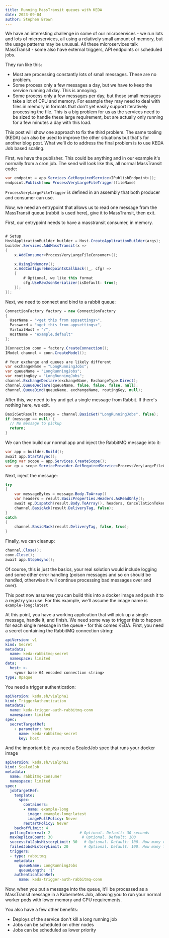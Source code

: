 ```yaml
---
title: Running MassTransit queues with KEDA
date: 2023-09-04
author: Stephen Brown
---
```


We have an interesting challenge in some of our microservices - we run lots and lots of microservices, all using a relatively small amount of memory, but the usage patterns may be unusual.
All these microservices talk MassTransit - some also have external triggers, API endpoints or scheduled jobs.

They run like this:
 - Most are processing constantly lots of small messages. These are no problem.
 - Some process only a few messages a day, but we have to keep the service running all day. This is annoying.
 - Some process only a few messages per day, but those small messages take a lot of CPU and memory. For example they may need to deal with files in memory in formats that don't yet easily support iteratively processing the file. This is a big problem for us as the services need to be sized to handle these large requirement, but are actually only running for a few minutes a day with this load.

This post will show one approach to fix the third problem. The same tooling (KEDA) can also be used to improve the other situations but that's for another blog post.
What we'll do to address the final problem is to use KEDA Job based scaling.

First, we have the publisher. This could be anything and in our example it's normally from a cron job. The send will look like this, all normal MassTransit code:

```c#
var endpoint = app.Services.GetRequiredService<IPublishEndpoint>();
endpoint.Publish(new ProcessVeryLargeFileTrigger(fileName)
```

`ProcessVeryLargeFileTrigger` is defined in an assembly that both producer and consumer can use.

Now, we need an entrypoint that allows us to read one message from the MassTransit queue (rabbit is used here), give it to MassTransit, then exit.

First, our entrypoint needs to have a masstransit consumer, in memory.

```c#

# Setup 
HostApplicationBuilder builder = Host.CreateApplicationBuilder(args);
builder.Services.AddMassTransit(x =>
{
    x.AddConsumer<ProcessVeryLargeFileConsumer>();

    x.UsingInMemory();
    x.AddConfigureEndpointsCallback((_, cfg) =>
    {
        # Optional, we like this format
        cfg.UseRawJsonSerializer(isDefault: true);
    });
});
```

Next, we need to connect and bind to a rabbit queue:

```c#
ConnectionFactory factory = new ConnectionFactory
{
  UserName = "<get this from appsettings>",
  Password = "<get this from appsettings>",
  VirtualHost = "/",
  HostName = "example.default"
};

IConnection conn = factory.CreateConnection();
IModel channel = conn.CreateModel();

# Your exchange and queues are likely different
var exchangeName = "LongRunningJobs";
var queueName = "LongRunningJobs";
var routingKey = "LongRunningJobs";
channel.ExchangeDeclare(exchangeName, ExchangeType.Direct);
channel.QueueDeclare(queueName, false, false, false, null);
channel.QueueBind(queueName, exchangeName, routingKey, null);
```

After this, we need to try and get a single message from Rabbit. If there's nothing here, we exit.

```c#
BasicGetResult message = channel.BasicGet("LongRunningJobs", false);
if (message == null) {
  // No message to pickup
  return;
}

```

We can then build our normal app and inject the RabbitMQ message into it:

```c#
var app = builder.Build();
await app.StartAsync();
using var scope = app.Services.CreateScope();
var ep = scope.ServiceProvider.GetRequiredService<ProcessVeryLargeFileConsumer<SubmitOrderConsumer>>();
```

Next, inject the message:
```c#
try
{
    var messageBytes = message.Body.ToArray()
    var headers = result.BasicProperties.Headers.AsReadOnly();
    await ep.Dispatch(result.Body.ToArray(), headers, CancellationToken.None);
    channel.BasicAck(result.DeliveryTag, false);
} 
catch 
{
    channel.BasicNack(result.DeliveryTag, false, true);
}
```

Finally, we can cleanup:
```c#
channel.Close();
conn.Close();
await app.StopAsync();
```

Of course, this is just the basics, your real solution would include logging and some other error handling (poison messages and so on should be handled, otherwise it will continue processing bad messages over and over).

This post now assumes you can build this into a docker image and push it to a registry you use. For this example, we'll assume the image name is `example-long:latest`

At this point, you have a working application that will pick up a single message, handle it, and finish. We need some way to trigger this to happen for each single message in the queue - for this comes KEDA.
First, you need a secret containing the RabbitMQ connection string:

```yaml
apiVersion: v1
kind: Secret
metadata:
  name: keda-rabbitmq-secret
  namespace: limited
data:
  host: >-
    <your base 64 encoded connection string>
type: Opaque
```

You need a trigger authentication:
```yaml
apiVersion: keda.sh/v1alpha1
kind: TriggerAuthentication
metadata:
  name: keda-trigger-auth-rabbitmq-conn
  namespace: limited
spec:
  secretTargetRef:
    - parameter: host
      name: keda-rabbitmq-secret
      key: host
```

And the important bit: you need a ScaledJob spec that runs your docker image
```yaml
apiVersion: keda.sh/v1alpha1
kind: ScaledJob
metadata:
  name: rabbitmq-consumer
  namespace: limited
spec:
  jobTargetRef:
    template:
      spec:
        containers:
        - name: example-long
          image: example-long:latest
          imagePullPolicy: Never
        restartPolicy: Never
    backoffLimit: 4
  pollingInterval: 2             # Optional. Default: 30 seconds
  maxReplicaCount: 30             # Optional. Default: 100
  successfulJobsHistoryLimit: 30   # Optional. Default: 100. How many completed jobs should be kept.
  failedJobsHistoryLimit: 20       # Optional. Default: 100. How many failed jobs should be kept.
  triggers:
  - type: rabbitmq
    metadata:
      queueName: LongRunningJobs
      queueLength: '1'
    authenticationRef:
      name: keda-trigger-auth-rabbitmq-conn
```

Now, when you put a message into the queue, it'll be processed as a MassTransit message in a Kubernetes Job, allowing you to run your normal worker pods with lower memory and CPU requirements.

You also have a few other benefits:
 - Deploys of the service don't kill a long running job
 - Jobs can be scheduled on other nodes
 - Jobs can be scheduled as lower priority
